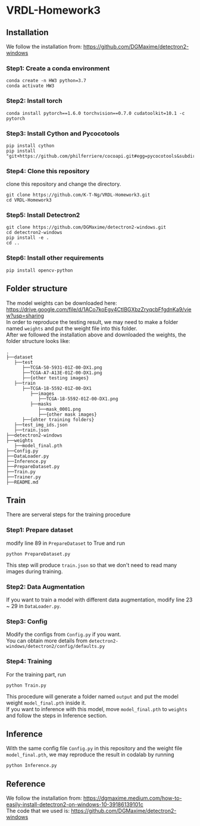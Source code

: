 # VRDL-Homework3

## Installation
We follow the installation from: https://github.com/DGMaxime/detectron2-windows </br>
### Step1: Create a conda environment
```
conda create -n HW3 python=3.7
conda activate HW3
```
### Step2: Install torch
```
conda install pytorch==1.6.0 torchvision==0.7.0 cudatoolkit=10.1 -c pytorch
```

### Step3: Install Cython and Pycocotools
```
pip install cython
pip install "git+https://github.com/philferriere/cocoapi.git#egg=pycocotools&subdirectory=PythonAPI"
```

### Step4: Clone this repository
clone this repository and change the directory.
```
git clone https://github.com/K-T-Ng/VRDL-Homework3.git
cd VRDL-Homework3
```
### Step5: Install Detectron2
```
git clone https://github.com/DGMaxime/detectron2-windows.git
cd detectron2-windows
pip install -e .
cd ..
```
### Step6: Install other requirements
```
pip install opencv-python

```

## Folder structure
The model weights can be downloaded here: https://drive.google.com/file/d/1ACo7koEgy4CtIBGXbzZryqcbFfgdnKa9/view?usp=sharing </br>
In order to reproduce the testing result, we may need to make a folder named ```weights``` and put the weight file into this folder. </br>
After we followed the installation above and downloaded the weights, the folder structure looks like: </br>

    .
    ├──dataset
       ├──test
          ├──TCGA-50-5931-01Z-00-DX1.png
          ├──TCGA-A7-A13E-01Z-00-DX1.png
          ├──{other testing images}
       ├──train
          ├──TCGA-18-5592-01Z-00-DX1
             ├──images
                ├──TCGA-18-5592-01Z-00-DX1.png
             ├──masks
                ├──mask_0001.png
                ├──{other mask images}
          ├──{ohter training folders}
       ├──test_img_ids.json  
       ├──train.json
    ├──detectron2-windows
    ├──weights
       ├──model_final.pth
    ├──Config.py
    ├──DataLoader.py
    ├──Inference.py
    ├──PrepareDataset.py
    ├──Train.py
    ├──Trainer.py
    ├──README.md

## Train
There are serveral steps for the training procedure </br>
### Step1: Prepare dataset
modify line 89 in ```PrepareDataset``` to True and run
```
python PrepareDataset.py
```
This step will produce ```train.json``` so that we don't need to read many images during training.</br>

### Step2: Data Augmentation
If you want to train a model with different data augmentation, modify line 23 ~ 29 in ```DataLoader.py```.

### Step3: Config
Modify the configs from ```Config.py``` if you want.</br>
You can obtain more details from ```detectron2-windows/detectron2/config/defaults.py```

### Step4: Training
For the training part, run
```
python Train.py
```
This procedure will generate a folder named ```output``` and put the model weight ```model_final.pth``` inside it. </br>
If you want to inference with this model, move ```model_final.pth``` to ```weights``` and follow the steps in Inference section.

## Inference
With the same config file ```Config.py``` in this repository and the weight file ```model_final.pth```, we may reproduce the result in codalab by running
```
python Inference.py
```

## Reference
We follow the installation from: https://dgmaxime.medium.com/how-to-easily-install-detectron2-on-windows-10-39186139101c </br>
The code that we used is: https://github.com/DGMaxime/detectron2-windows
